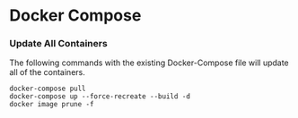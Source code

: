 # Docker Compose


### Update All Containers
The following commands with the existing Docker-Compose file will update all of the containers.

```
docker-compose pull
docker-compose up --force-recreate --build -d
docker image prune -f
```
